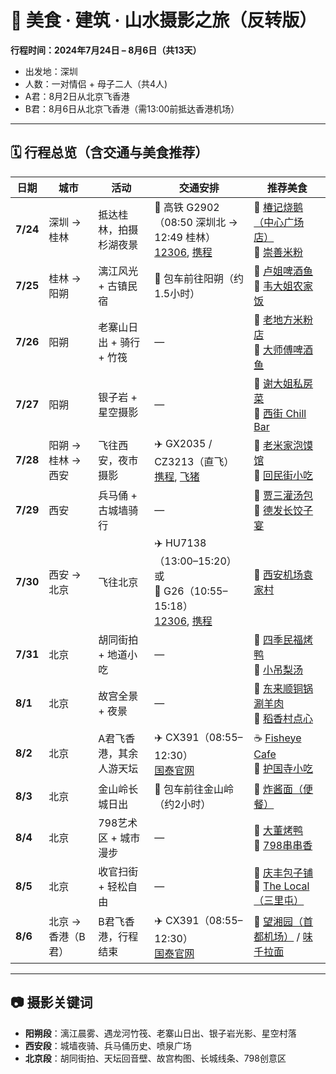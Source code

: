 # 📸 美食 · 建筑 · 山水摄影之旅（反转版）

**行程时间：2024年7月24日 – 8月6日（共13天）**  
- 出发地：深圳  
- 人数：一对情侣 + 母子二人（共4人)
- A君：8月2日从北京飞香港  
- B君：8月6日从北京飞香港（需13:00前抵达香港机场）

---

## 🗓️ 行程总览（含交通与美食推荐）

| 日期 | 城市 | 活动 | 交通安排 | 推荐美食 |
|------|------|------|-----------|------------|
| **7/24** | 深圳 → 桂林 | 抵达桂林，拍摄杉湖夜景 | 🚄 高铁 G2902（08:50 深圳北 → 12:49 桂林）<br>[12306](https://www.12306.cn/index/), [携程](https://trains.ctrip.com/) | 🍖 [椿记烧鹅（中心广场店）](https://i.imgur.com/9BZ8LGw.jpg)  <br>🍜 [崇善米粉](https://i.imgur.com/0ChOECl.jpg) |
| **7/25** | 桂林 → 阳朔 | 漓江风光 + 古镇民宿 | 🚗 包车前往阳朔（约1.5小时） | 🍲 [卢姐啤酒鱼](https://i.imgur.com/q0Wr7Rk.jpg) <br>🍚 [韦大姐农家饭](https://i.imgur.com/hFzk6MC.jpg) |
| **7/26** | 阳朔 | 老寨山日出 + 骑行 + 竹筏 | — | 🍜 [老地方米粉店](https://i.imgur.com/wd4wNnZ.jpg) <br>🥘 [大师傅啤酒鱼](https://i.imgur.com/4bg4tWz.jpg) |
| **7/27** | 阳朔 | 银子岩 + 星空摄影 | — | 🍲 [谢大姐私房菜](https://i.imgur.com/CbF7hC1.jpg) <br>🍷 [西街 Chill Bar](https://i.imgur.com/FKsbmbn.jpg) |
| **7/28** | 阳朔 → 桂林 → 西安 | 飞往西安，夜市摄影 | ✈️ GX2035 / CZ3213（直飞）<br>[携程](https://flights.ctrip.com/), [飞猪](https://www.fliggy.com/) | 🥟 [老米家泡馍馆](https://i.imgur.com/5W5ANqI.jpg) <br>🍢 [回民街小吃](https://i.imgur.com/zIlAToZ.jpg) |
| **7/29** | 西安 | 兵马俑 + 古城墙骑行 | — | 🥟 [贾三灌汤包](https://i.imgur.com/SKyxYks.jpg) <br>🥟 [德发长饺子宴](https://i.imgur.com/U5K07dx.jpg) |
| **7/30** | 西安 → 北京 | 飞往北京 | ✈️ HU7138（13:00–15:20）或<br>🚄 G26（10:55–15:18）<br>[12306](https://www.12306.cn/index/), [携程](https://flights.ctrip.com/) | 🍱 [西安机场袁家村](https://i.imgur.com/zDbsm1x.jpg) |
| **7/31** | 北京 | 胡同街拍 + 地道小吃 | — | 🦆 [四季民福烤鸭](https://i.imgur.com/lNS7t2X.jpg) <br>🍢 [小吊梨汤](https://i.imgur.com/NtYkHAT.jpg) |
| **8/1** | 北京 | 故宫全景 + 夜景 | — | 🍲 [东来顺铜锅涮羊肉](https://i.imgur.com/ZmpW3y1.jpg) <br>🍡 [稻香村点心](https://i.imgur.com/WnM33C7.jpg) |
| **8/2** | 北京 | A君飞香港，其余人游天坛 | ✈️ CX391（08:55–12:30）<br>[国泰官网](https://www.cathaypacific.com/) | ☕ [Fisheye Cafe](https://i.imgur.com/04Et8y1.jpg) <br>🍢 [护国寺小吃](https://i.imgur.com/xpTk1nn.jpg) |
| **8/3** | 北京 | 金山岭长城日出 | 🚗 包车前往金山岭（约2小时） | 🍜 [炸酱面（便餐）](https://i.imgur.com/dchzxkC.jpg) |
| **8/4** | 北京 | 798艺术区 + 城市漫步 | — | 🥘 [大董烤鸭](https://i.imgur.com/lTP9nVz.jpg) <br>🍢 [798串串香](https://i.imgur.com/zElVJvn.jpg) |
| **8/5** | 北京 | 收官扫街 + 轻松自由 | — | 🥟 [庆丰包子铺](https://i.imgur.com/HGgwkC3.jpg) <br>🍶 [The Local（三里屯）](https://i.imgur.com/WPHuGeN.jpg) |
| **8/6** | 北京 → 香港（B君） | B君飞香港，行程结束 | ✈️ CX391（08:55–12:30）<br>[国泰官网](https://www.cathaypacific.com/) | 🥢 [望湘园（首都机场）](https://i.imgur.com/NxTtG9r.jpg) / [味千拉面](https://i.imgur.com/n7rYbci.jpg) |

---

## 📷 摄影关键词

- **阳朔段**：漓江晨雾、遇龙河竹筏、老寨山日出、银子岩光影、星空村落  
- **西安段**：城墙夜骑、兵马俑历史、喷泉广场  
- **北京段**：胡同街拍、天坛回音壁、故宫构图、长城线条、798创意区
